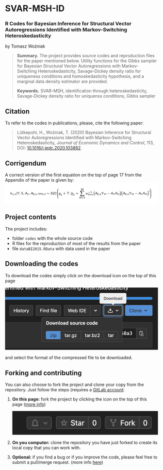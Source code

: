 # SVAR-MSH-ID
### R Codes for Bayesian Inference for Structural Vector Autoregressions Identified with Markov-Switching Heteroskedasticity

by Tomasz Woźniak

> **Summary.** The project provides source codes and reproduction files for the paper mentioned below. Utility functions for the Gibbs sampler for Bayesian Structural Vector Autoregressions with Markov-Switching Heteroskedasticity, Savage-Dickey density ratio for uniqueness conditions and homoskedasticity hypothesis, and a marginal data density estimator are provided.
>
> **Keywords.** SVAR-MSH, identification through heteroskedasticity, Savage-Dickey density ratio for uniquenss conditions, Gibbs sampler

## Citation

To refer to the codes in publications, please, cite the following paper:

> Lütkepohl, H., Woźniak, T. (2020) Bayesian Inference for Structural Vector Autoregressions Identified with Markov-Switching Heteroskedasticity, *Journal of Economic Dynamics and Control*, 113, DOI: [10.1016/j.jedc.2020.103862](https://doi.org/10.1016/j.jedc.2020.103862).

## Corrigendum

A correct version of the first equation on the top of page 17 from the Appendix of the paper is given by:
![](corrigendum.png)

## Project contents

The project includes:

- folder `codes` with the whole source code
- R files for the reproduction of most of the results from the paper
- file `dataBI2015.RData` with data used in the paper

## Downloading the codes

To download the codes simply click on the download icon on the top of this page

![](gl-download.png)

and select the format of the compressed file to be downloaded.

## Forking and contributing 

You can also choose to fork the project and clone your copy from the repository. Just follow the steps (requires a [GitLab account](https://gitlab.com):

1. **On this page:** fork the project by clicking the icon on the top of this page ([more info](https://docs.gitlab.com/ee/user/project/repository/forking_workflow.html#creating-a-fork))

   ![](gl-fork.png)

2. **On you computer:** clone the repository you have just forked to create its local copy that you can work with.

3. **Optional:** if you find a bug or if you improve the code, please feel free to submit a pull/merge request. (more info [here](https://docs.gitlab.com/ee/topics/gitlab_flow.html#mergepull-requests-with-gitlab-flow))
